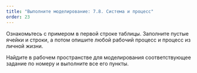 ```yaml
---
title: "Выполните моделирование: 7.8. Система и процесс"
order: 23
---
```




Ознакомьтесь с примером в первой строке таблицы. Заполните пустые ячейки и строки, а потом опишите любой рабочий процесс и процесс из личной жизни.

Найдите в рабочем пространстве для моделирования соответствующее задание по номеру и выполните все его пункты.

